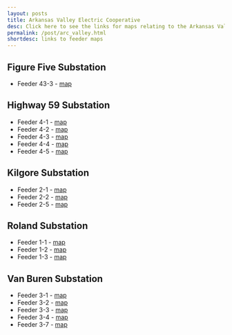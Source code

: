 ```yaml
---
layout: posts
title: Arkansas Valley Electric Cooperative
desc: Click here to see the links for maps relating to the Arkansas Valley Electric Cooperative.  This is organized by substation/feeders. 
permalink: /post/arc_valley.html
shortdesc: links to feeder maps
---
```


Figure Five Substation
--------------
* Feeder 43-3 - [map](/coop/arc_valley/sfig_five_f43_3.html)

Highway 59 Substation
--------------
* Feeder 4-1 - [map](/coop/arc_valley/shwy_59_f4_1.html)
* Feeder 4-2 - [map](/coop/arc_valley/shwy_59_f4_2.html)
* Feeder 4-3 - [map](/coop/arc_valley/shwy_59_f4_3.html)
* Feeder 4-4 - [map](/coop/arc_valley/shwy_59_f4_4.html)
* Feeder 4-5 - [map](/coop/arc_valley/shwy_59_f4_5.html)

Kilgore Substation
--------------
* Feeder 2-1 - [map](/coop/arc_valley/skilgore_f2_1.html)
* Feeder 2-2 - [map](/coop/arc_valley/skilgore_f2_2.html)
* Feeder 2-5 - [map](/coop/arc_valley/skilgore_f2_5.html)

Roland Substation
--------------
* Feeder 1-1 - [map](/coop/arc_valley/sroland_f1_1.html)
* Feeder 1-2 - [map](/coop/arc_valley/sroland_f1_2.html)
* Feeder 1-3 - [map](/coop/arc_valley/sroland_f1_3.html)

Van Buren Substation
-------------
* Feeder 3-1 - [map](/coop/arc_valley/svan_buren_f3_1.html)
* Feeder 3-2 - [map](/coop/arc_valley/svan_buren_f3_2.html)
* Feeder 3-3 - [map](/coop/arc_valley/svan_buren_f3_3.html)
* Feeder 3-4 - [map](/coop/arc_valley/svan_buren_f3_4.html)
* Feeder 3-7 - [map](/coop/arc_valley/svan_buren_f3_7.html)
